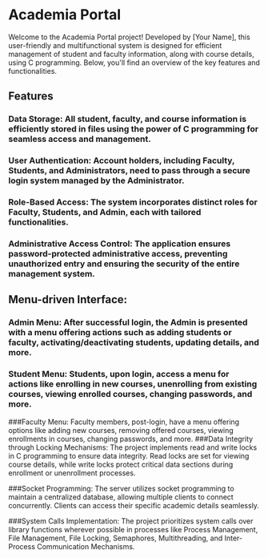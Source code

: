 # Academia Portal
Welcome to the Academia Portal project! Developed by [Your Name], this user-friendly and multifunctional system is designed for efficient management of student and faculty information, along with course details, using C programming. Below, you'll find an overview of the key features and functionalities.

## Features
### Data Storage: All student, faculty, and course information is efficiently stored in files using the power of C programming for seamless access and management.

### User Authentication: Account holders, including Faculty, Students, and Administrators, need to pass through a secure login system managed by the Administrator.

### Role-Based Access: The system incorporates distinct roles for Faculty, Students, and Admin, each with tailored functionalities.

### Administrative Access Control: The application ensures password-protected administrative access, preventing unauthorized entry and ensuring the security of the entire management system.

## Menu-driven Interface:

### Admin Menu: After successful login, the Admin is presented with a menu offering actions such as adding students or faculty, activating/deactivating students, updating details, and more.
### Student Menu: Students, upon login, access a menu for actions like enrolling in new courses, unenrolling from existing courses, viewing enrolled courses, changing passwords, and more.
###Faculty Menu: Faculty members, post-login, have a menu offering options like adding new courses, removing offered courses, viewing enrollments in courses, changing passwords, and more.
###Data Integrity through Locking Mechanisms: The project implements read and write locks in C programming to ensure data integrity. Read locks are set for viewing course details, while write locks protect critical data sections during enrollment or unenrollment processes.

###Socket Programming: The server utilizes socket programming to maintain a centralized database, allowing multiple clients to connect concurrently. Clients can access their specific academic details seamlessly.

###System Calls Implementation: The project prioritizes system calls over library functions wherever possible in processes like Process Management, File Management, File Locking, Semaphores, Multithreading, and Inter-Process Communication Mechanisms.


